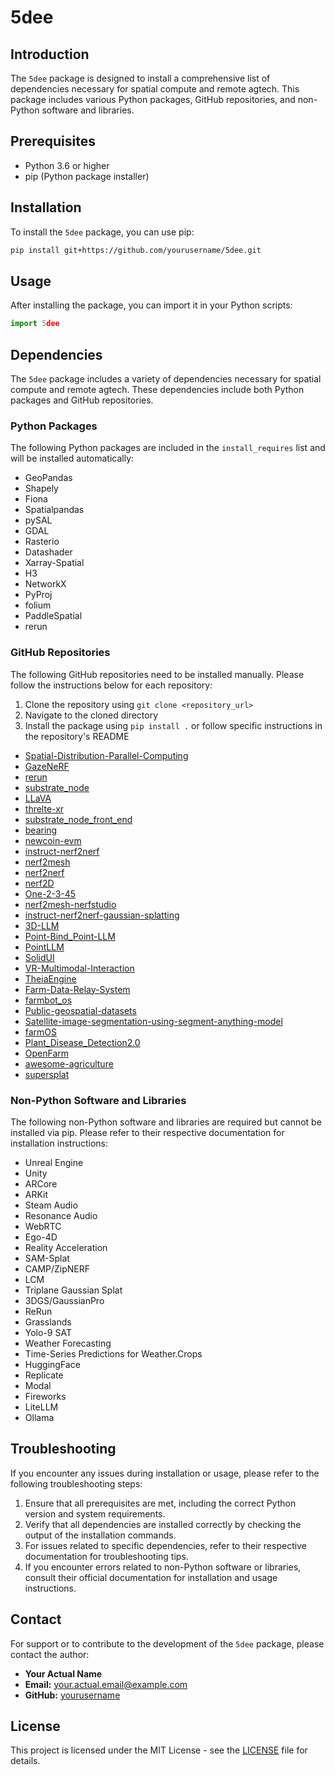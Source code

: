 # 5dee

## Introduction

The `5dee` package is designed to install a comprehensive list of dependencies necessary for spatial compute and remote agtech. This package includes various Python packages, GitHub repositories, and non-Python software and libraries.

## Prerequisites

- Python 3.6 or higher
- pip (Python package installer)

## Installation

To install the `5dee` package, you can use pip:

```bash
pip install git+https://github.com/yourusername/5dee.git
```

## Usage

After installing the package, you can import it in your Python scripts:

```python
import 5dee
```

## Dependencies

The `5dee` package includes a variety of dependencies necessary for spatial compute and remote agtech. These dependencies include both Python packages and GitHub repositories.

### Python Packages

The following Python packages are included in the `install_requires` list and will be installed automatically:

- GeoPandas
- Shapely
- Fiona
- Spatialpandas
- pySAL
- GDAL
- Rasterio
- Datashader
- Xarray-Spatial
- H3
- NetworkX
- PyProj
- folium
- PaddleSpatial
- rerun

### GitHub Repositories

The following GitHub repositories need to be installed manually. Please follow the instructions below for each repository:

1. Clone the repository using `git clone <repository_url>`
2. Navigate to the cloned directory
3. Install the package using `pip install .` or follow specific instructions in the repository's README

- [Spatial-Distribution-Parallel-Computing](https://github.com/YingJames/Spatial-Distribution-Parallel-Computing)
- [GazeNeRF](https://github.com/AlessandroRuzzi/GazeNeRF)
- [rerun](https://github.com/rerun-io/rerun)
- [substrate_node](https://github.com/grasslandnetwork/substrate_node)
- [LLaVA](https://github.com/haotian-liu/LLaVA)
- [threlte-xr](https://github.com/michealparks/threlte-xr)
- [substrate_node_front_end](https://github.com/grasslandnetwork/substrate_node_front_end)
- [bearing](https://github.com/kockums/bearing)
- [newcoin-evm](https://github.com/newfound8ion/newcoin-evm)
- [instruct-nerf2nerf](https://github.com/ayaanzhaque/instruct-nerf2nerf)
- [nerf2mesh](https://github.com/ashawkey/nerf2mesh)
- [nerf2nerf](https://github.com/nerf2nerf/nerf2nerf)
- [nerf2D](https://github.com/ankurhanda/nerf2D)
- [One-2-3-45](https://github.com/One-2-3-45/One-2-3-45)
- [nerf2mesh-nerfstudio](https://github.com/IamMohitM/nerf2mesh-nerfstudio)
- [instruct-nerf2nerf-gaussian-splatting](https://github.com/randxie/instruct-nerf2nerf-gaussian-splatting)
- [3D-LLM](https://github.com/UMass-Foundation-Model/3D-LLM)
- [Point-Bind_Point-LLM](https://github.com/ZiyuGuo99/Point-Bind_Point-LLM)
- [PointLLM](https://github.com/OpenRobotLab/PointLLM)
- [SolidUI](https://github.com/CloudOrc/SolidUI)
- [VR-Multimodal-Interaction](https://github.com/yang-su2000/VR-Multimodal-Interaction)
- [TheiaEngine](https://github.com/Gen-XR/TheiaEngine)
- [Farm-Data-Relay-System](https://github.com/timmbogner/Farm-Data-Relay-System)
- [farmbot_os](https://github.com/FarmBot/farmbot_os)
- [Public-geospatial-datasets](https://github.com/Henry-Os/Public-geospatial-datasets)
- [Satellite-image-segmentation-using-segment-anything-model](https://github.com/BEEILAB/Satellite-image-segmentation-using-segment-anything-model)
- [farmOS](https://github.com/farmOS/farmOS)
- [Plant_Disease_Detection2.0](https://github.com/mucyo-coder/Plant_Disease_Detection2.0)
- [OpenFarm](https://github.com/openfarmcc/OpenFarm)
- [awesome-agriculture](https://github.com/brycejohnston/awesome-agriculture)
- [supersplat](https://github.com/playcanvas/supersplat)

### Non-Python Software and Libraries

The following non-Python software and libraries are required but cannot be installed via pip. Please refer to their respective documentation for installation instructions:

- Unreal Engine
- Unity
- ARCore
- ARKit
- Steam Audio
- Resonance Audio
- WebRTC
- Ego-4D
- Reality Acceleration
- SAM-Splat
- CAMP/ZipNERF
- LCM
- Triplane Gaussian Splat
- 3DGS/GaussianPro
- ReRun
- Grasslands
- Yolo-9 SAT
- Weather Forecasting
- Time-Series Predictions for Weather.Crops
- HuggingFace
- Replicate
- Modal
- Fireworks
- LiteLLM
- Ollama

## Troubleshooting

If you encounter any issues during installation or usage, please refer to the following troubleshooting steps:

1. Ensure that all prerequisites are met, including the correct Python version and system requirements.
2. Verify that all dependencies are installed correctly by checking the output of the installation commands.
3. For issues related to specific dependencies, refer to their respective documentation for troubleshooting tips.
4. If you encounter errors related to non-Python software or libraries, consult their official documentation for installation and usage instructions.

## Contact

For support or to contribute to the development of the `5dee` package, please contact the author:

- **Your Actual Name**
- **Email:** your.actual.email@example.com
- **GitHub:** [yourusername](https://github.com/yourusername)

## License

This project is licensed under the MIT License - see the [LICENSE](LICENSE) file for details.
